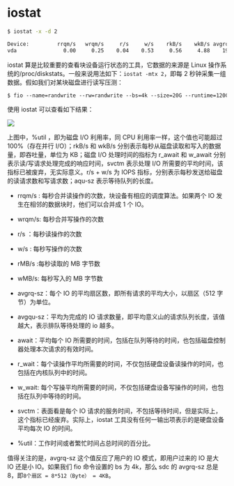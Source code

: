 # iostat

```sh
$ iostat -x -d 2

Device:         rrqm/s   wrqm/s     r/s     w/s    rkB/s    wkB/s avgrq-sz avgqu-sz   await r_await w_await  svctm  %util
vda               0.00     0.25    0.04    0.53     0.56     4.88    19.25     0.00    6.85    3.09    7.14   0.25   0.01
```

iostat 算是比较重要的查看块设备运行状态的工具，它数据的来源是 Linux 操作系统的/proc/diskstats。一般来说用法如下：`iostat -mtx 2`，即每 2 秒钟采集一组数据。假如我们对某块磁盘进行读写压测：

```sh
$ fio --name=randwrite --rw=randwrite --bs=4k --size=20G --runtime=1200 --ioengine=libaio --iodepth=64 --numjobs=1 --rate_iops=5000 --filename=/dev/sdf --direct=1 --group_reporting  
```

使用 iostat 可以查看如下结果：

![](https://ww1.sinaimg.cn/large/007rAy9hgy1g2104el9uaj30u00fi40h.jpg)

上图中，%util ，即为磁盘 I/O 利用率，同 CPU 利用率一样，这个值也可能超过 100%（存在并行 I/O）；rkB/s 和 wkB/s 分别表示每秒从磁盘读取和写入的数据量，即吞吐量，单位为 KB；磁盘 I/O 处理时间的指标为 r_await 和 w_await 分别表示读/写请求处理完成的响应时间，svctm 表示处理 I/O 所需要的平均时间，该指标已被废弃，无实际意义。r/s + w/s 为 IOPS 指标，分别表示每秒发送给磁盘的读请求数和写请求数；aqu-sz 表示等待队列的长度。

- rrqm/s : 每秒合并读操作的次数，块设备有相应的调度算法。如果两个 IO 发生在相邻的数据块时，他们可以合并成 1 个 IO。

- wrqm/s: 每秒合并写操作的次数

- r/s ：每秒读操作的次数

- w/s : 每秒写操作的次数

- rMB/s :每秒读取的 MB 字节数

- wMB/s: 每秒写入的 MB 字节数

- avgrq-sz：每个 IO 的平均扇区数，即所有请求的平均大小，以扇区（512 字节）为单位。

- avgqu-sz：平均为完成的 IO 请求数量，即平均意义山的请求队列长度，该值越大，表示排队等待处理的 io 越多。

- await：平均每个 IO 所需要的时间，包括在队列等待的时间，也包括磁盘控制器处理本次请求的有效时间。

- r_wait：每个读操作平均所需要的时间，不仅包括硬盘设备读操作的时间，也包括在内核队列中的时间。

- w_wait: 每个写操平均所需要的时间，不仅包括硬盘设备写操作的时间，也包括在队列中等待的时间。

- svctm：表面看是每个 IO 请求的服务时间，不包括等待时间，但是实际上，这个指标已经废弃。实际上，iostat 工具没有任何一输出项表示的是硬盘设备平均每次 IO 的时间。

- %util：工作时间或者繁忙时间占总时间的百分比。

值得关注的是，avgrq-sz 这个值反应了用户的 IO 模式，即用户过来的 IO 是大 IO 还是小 IO。如果我们 fio 命令设置的 bs 为 4k，那么 sdc 的 avgrq-sz 总是 8，即`8个扇区 = 8*512（Byte） = 4KB`。
